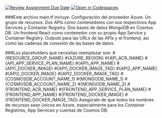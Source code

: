 [![Review Assignment Due Date](https://classroom.github.com/assets/deadline-readme-button-22041afd0340ce965d47ae6ef1cefeee28c7c493a6346c4f15d667ab976d596c.svg)](https://classroom.github.com/a/vK6WBQ1t)
[![Open in Codespaces](https://classroom.github.com/assets/launch-codespace-2972f46106e565e64193e422d61a12cf1da4916b45550586e14ef0a7c637dd04.svg)](https://classroom.github.com/open-in-codespaces?assignment_repo_id=15560937)

###Este archivo main.tf incluye:
Configuración del proveedor Azure.
Un grupo de recursos.
Dos APIs como contenedores con sus respectivos App Services y Container Registry.
Dos bases de datos MongoDB en Cosmos DB.
Un frontend React como contenedor con su propio App Service y Container Registry.
Outputs para las URLs de las APIs y el frontend, así como las cadenas de conexión de las bases de datos.

###Los placeholders que necesitas reemplazar son:
#{RESOURCE_GROUP_NAME}
#{AZURE_REGION}
#{API_ACR_NAME}
#{API_APP_SERVICE_PLAN_NAME}
#{API1_APP_NAME}
#{API1_DOCKER_IMAGE}
#{API1_DOCKER_IMAGE_TAG}
#{API2_APP_NAME}
#{API2_DOCKER_IMAGE}
#{API2_DOCKER_IMAGE_TAG}
#{COSMOSDB_ACCOUNT_NAME_1}
#{MONGODB_NAME_1}
#{COSMOSDB_ACCOUNT_NAME_2}
#{MONGODB_NAME_2}
#{FRONTEND_ACR_NAME}
#{FRONTEND_APP_SERVICE_PLAN_NAME}
#{FRONTEND_APP_NAME}
#{FRONTEND_DOCKER_IMAGE}
#{FRONTEND_DOCKER_IMAGE_TAG}
Asegúrate de que todos los nombres de recursos sean únicos en Azure, especialmente para los Container Registries, App Services y cuentas de Cosmos DB.